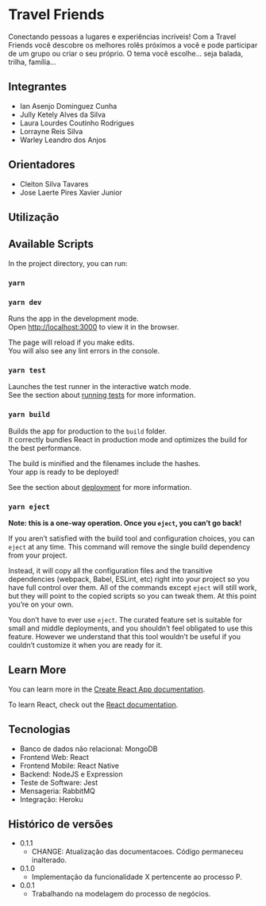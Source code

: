# Travel Friends

Conectando pessoas a lugares e experiências incríveis! Com a Travel Friends você descobre os melhores rolês próximos a você e pode participar de um grupo ou criar o seu próprio. O tema você escolhe... seja balada, trilha, família...

## Integrantes

* Ian Asenjo Dominguez Cunha
* Jully Ketely Alves da Silva
* Laura Lourdes Coutinho Rodrigues
* Lorrayne Reis Silva
* Warley Leandro dos Anjos

## Orientadores

* Cleiton Silva Tavares
* Jose Laerte Pires Xavier Junior

## Utilização

## Available Scripts

In the project directory, you can run:

### `yarn`

### `yarn dev`

Runs the app in the development mode.\
Open [http://localhost:3000](http://localhost:3000) to view it in the browser.


The page will reload if you make edits.\
You will also see any lint errors in the console.

### `yarn test`

Launches the test runner in the interactive watch mode.\
See the section about [running tests](https://facebook.github.io/create-react-app/docs/running-tests) for more information.

### `yarn build`

Builds the app for production to the `build` folder.\
It correctly bundles React in production mode and optimizes the build for the best performance.

The build is minified and the filenames include the hashes.\
Your app is ready to be deployed!

See the section about [deployment](https://facebook.github.io/create-react-app/docs/deployment) for more information.

### `yarn eject`

**Note: this is a one-way operation. Once you `eject`, you can’t go back!**

If you aren’t satisfied with the build tool and configuration choices, you can `eject` at any time. This command will remove the single build dependency from your project.

Instead, it will copy all the configuration files and the transitive dependencies (webpack, Babel, ESLint, etc) right into your project so you have full control over them. All of the commands except `eject` will still work, but they will point to the copied scripts so you can tweak them. At this point you’re on your own.

You don’t have to ever use `eject`. The curated feature set is suitable for small and middle deployments, and you shouldn’t feel obligated to use this feature. However we understand that this tool wouldn’t be useful if you couldn’t customize it when you are ready for it.

## Learn More

You can learn more in the [Create React App documentation](https://facebook.github.io/create-react-app/docs/getting-started).

To learn React, check out the [React documentation](https://reactjs.org/).


## Tecnologias

- Banco de dados não relacional: MongoDB
- Frontend Web: React
- Frontend Mobile: React Native
- Backend: NodeJS e Expression
- Teste de Software: Jest
- Mensageria: RabbitMQ
- Integração: Heroku


## Histórico de versões

* 0.1.1
    * CHANGE: Atualização das documentacoes. Código permaneceu inalterado.
* 0.1.0
    * Implementação da funcionalidade X pertencente ao processo P.
* 0.0.1
    * Trabalhando na modelagem do processo de negócios.

